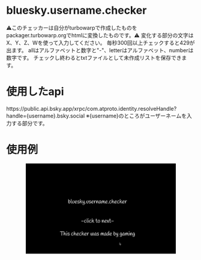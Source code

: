 <h1>bluesky.username.checker</h1>
⚠️このチェッカーは自分がturbowarpで作成したものをpackager.turbowarp.orgでhtmlに変換したものです。⚠️
変化する部分の文字はX、Y、Z、Wを使って入力してください。
毎秒300回以上チェックすると429が出ます。
allはアルファベットと数字と"-"、letterはアルファベット、numberは数字です。
チェックし終わるとtxtファイルとして未作成リストを保存できます。
<h1>使用したapi</h1>
https://public.api.bsky.app/xrpc/com.atproto.identity.resolveHandle?handle={username}.bsky.social
※{username}のところがユーザーネームを入力する部分です。
<h1>使用例</h1>
<p align="center">
  <img src="example.gif" alt="demo" width="400">
</p>
